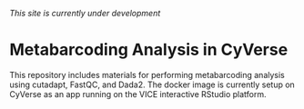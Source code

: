_This site is currently under development_

# Metabarcoding Analysis in CyVerse

This repository includes materials for performing metabarcoding analysis using cutadapt, FastQC, and Dada2. The docker image is currently setup on CyVerse as an app running on the VICE interactive RStudio platform.


 
